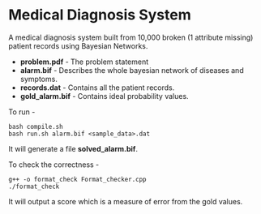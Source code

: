 # Medical Diagnosis System

A medical diagnosis system built from 10,000 broken (1 attribute missing) patient records using Bayesian Networks.

- **problem.pdf** - The problem statement
- **alarm.bif** - Describes the whole bayesian network of diseases and symptoms.
- **records.dat** - Contains all the patient records. 
- **gold_alarm.bif** - Contains ideal probability values.

To run -

```
bash compile.sh
bash run.sh alarm.bif <sample_data>.dat

```

It will generate a file **solved_alarm.bif**. 

To check the correctness - 

```
g++ -o format_check Format_checker.cpp
./format_check
```
It will output a score which is a measure of error from the gold values.

